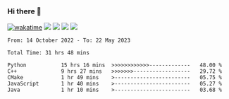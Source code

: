 ### Hi there 👋
[![wakatime](https://wakatime.com/badge/user/368879df-dc38-4b1a-86c4-8a2054a0e074.svg)](https://wakatime.com/@368879df-dc38-4b1a-86c4-8a2054a0e074)
<img src="https://img.shields.io/badge/Windows-0078D6?style=flat&logo=Windows&logoColor=white">
<img src="https://img.shields.io/badge/IntelliJ_IDEA-000000.svg?style=flat&logo=IntelliJ-IDEA&logoColor=white">
<img src="https://img.shields.io/badge/Visual_Studio_Code-007ACC?style=flat&logo=Visual-Studio-Code&logoColor=white">
<img src="https://img.shields.io/badge/Discord-5865F2?label=kano%233578&style=flat&logo=discord&logoColor=white">
<br>


<!--START_SECTION:waka-->

```text
From: 14 October 2022 - To: 22 May 2023

Total Time: 31 hrs 48 mins

Python           15 hrs 16 mins  >>>>>>>>>>>>-------------   48.00 %
C++              9 hrs 27 mins   >>>>>>>------------------   29.72 %
CMake            1 hr 49 mins    >------------------------   05.75 %
JavaScript       1 hr 40 mins    >------------------------   05.27 %
Java             1 hr 10 mins    >------------------------   03.68 %
```

<!--END_SECTION:waka-->
